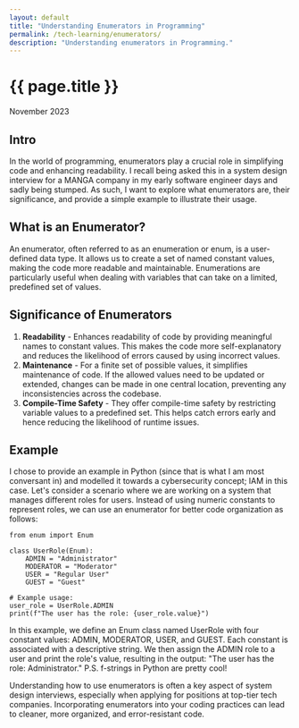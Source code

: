 ```yaml
---
layout: default
title: "Understanding Enumerators in Programming"
permalink: /tech-learning/enumerators/
description: "Understanding enumerators in Programming."
---
```

<h1>{{ page.title }}</h1>
<p class="subtitle">November 2023</p>

## Intro
In the world of programming, enumerators play a crucial role in simplifying code and enhancing readability. I recall being asked this in a system design interview for a MANGA company in my early software engineer days and sadly being stumped. As such, I want to explore what enumerators are, their significance, and provide a simple example to illustrate their usage.

## What is an Enumerator?
An enumerator, often referred to as an enumeration or enum, is a user-defined data type. It allows us to create a set of named constant values, making the code more readable and maintainable. Enumerations are particularly useful when dealing with variables that can take on a limited, predefined set of values.

## Significance of Enumerators
1. **Readability** - Enhances readability of code by providing meaningful names to constant values. This makes the code more self-explanatory and reduces the likelihood of errors caused by using incorrect values.
2. **Maintenance** - For a finite set of possible values, it simplifies maintenance of code.  If the allowed values need to be updated or extended, changes can be made in one central location, preventing  any inconsistencies across the codebase.
3. **Compile-Time Safety** - They offer compile-time safety by restricting variable values to a predefined set. This helps catch errors early and hence reducing the likelihood of runtime issues.

## Example
I chose to provide an example in Python (since that is what I am most conversant in) and modelled it towards a cybersecurity concept; IAM in this case.
Let's consider a scenario where we are working on a system that manages different roles for users. Instead of using numeric constants to represent roles, we can use an enumerator for better code organization as follows:
```console
from enum import Enum

class UserRole(Enum):
    ADMIN = "Administrator"
    MODERATOR = "Moderator"
    USER = "Regular User"
    GUEST = "Guest"

# Example usage:
user_role = UserRole.ADMIN
print(f"The user has the role: {user_role.value}")
```
In this example, we define an Enum class named UserRole with four constant values: ADMIN, MODERATOR, USER, and GUEST. Each constant is associated with a descriptive string. We then assign the ADMIN role to a user and print the role's value, resulting in the output: "The user has the role: Administrator." P.S. f-strings in Python are pretty cool!

Understanding how to use enumerators is often a key aspect of system design interviews, especially when applying for positions at top-tier tech companies. Incorporating enumerators into your coding practices can lead to cleaner, more organized, and error-resistant code.